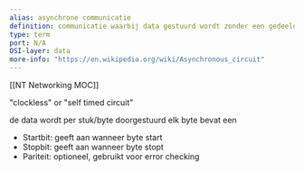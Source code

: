 ```yaml
---
alias: asynchrone communicatie
definition: communicatie waarbij data gestuurd wordt zonder een gedeelde klok
type: term
port: N/A
OSI-layer: data
more-info: "https://en.wikipedia.org/wiki/Asynchronous_circuit"
---
```

[[NT Networking MOC]]

"clockless" or "self timed circuit"

de data wordt per stuk/byte doorgestuurd elk byte bevat een
- Startbit: geeft aan wanneer byte start
- Stopbit: geeft aan wanneer byte stopt
- Pariteit: optioneel, gebruikt voor error checking